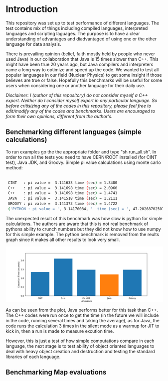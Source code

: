 # Introduction

This repository was set up to test performance of different
languages. The test contains mix of things including compiled
languages, interpreted languages and scripting laguages.
The purpose is to have a clear understanding of advantages
and diadvantaged of using one or the other language for data
analysis. 

There is prevailing opinion (belief, faith mostly held by people who never used Java) in our
collaboration that Java is 15 times slower than C++. This
might have been true 20 years ago, but Java compilers and
interpreters came a long way to optimize and speed up the code.
We wanted to test all popular languages in our field (Nuclear
Physics) to get some insight if those believes are true or false.
Hopefully this benchmarks will be useful for some users when considering one or another
language for their daily use.

*Disclaimer: I (author of this repository) do not consider myself a C++ expert.
Neither do I consider myself expert in any particular language. So before critisizing 
any of the codes in this repository, please feel free to edit/modify any of the
codes and benchmarks. Users are encouraged to form their own opinions, different from the author's.*

## Benchmarking different languages (simple calculations)

To run examples go the the appropriate folder and
type "sh run_all.sh". In order to run all the tests
you need to have CERN/ROOT installed (for CINT test),
Java JDK, and Groovy. 
Simple pi value calculations using monte carlo method:

```bash

 CINT   : pi value =  3.141633 time (sec) = 1.3480
 C++    : pi value =  3.141698 time (sec) = 2.0960
 C++    : pi value =  3.141698 time (sec) = 1.4741
 JAVA   : pi value =  3.141518 time (sec) = 1.2111
 GROOVY : pi value =  3.141373 time (sec) = 1.4722
 ('PYTHON : pi value = ', 3.14170084, '  time (sec) = ', 47.20268702507019)

```
The unexpected result of this benchmark was how slow is python for simple calculations.
The authors are aware that this is not real benchmark of pythons ability to crunch numbers
but they did not know how to use numpy for this simple example. The python benchmark is 
removed from the reults graph since it makes all other results to look very small.

![Benchmark for PI calculation](results/piBenchmarkResult.png?raw=true "PI Monte-Carlo Benchmark")

As can be seen from the plot, Java performs better for this task than C++. The C++ codes were run
once to get the time (in the future we will include in the code, running several times and
taking the average), as for Java, the code runs the calculation 3 times in the silent mode
as a warmup for JIT to kick in, then a run is made to measure excution time.

However, this is just a test of how simple computations compare in each language, the next stage
is to test ability of object orianted languages to deal with heavy object creation and destruction
and testing the standard libraries of each language.

## Benchmarking Map evaluations

